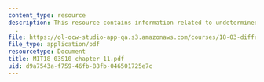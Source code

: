 ```yaml
---
content_type: resource
description: This resource contains information related to undetermined coefficients
  .
file: https://ol-ocw-studio-app-qa.s3.amazonaws.com/courses/18-03-differential-equations-spring-2010/d9a7543af75946fb88fb046501725e7c_MIT18_03S10_chapter_11.pdf
file_type: application/pdf
resourcetype: Document
title: MIT18_03S10_chapter_11.pdf
uid: d9a7543a-f759-46fb-88fb-046501725e7c
---
```

